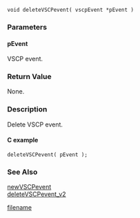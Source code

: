 

```clike
void deleteVSCPevent( vscpEvent *pEvent )
```

### Parameters

#### pEvent
VSCP event.


### Return Value
None.

### Description
Delete VSCP event. 

#### C example

```clike
deleteVSCPevent( pEvent );
```

### See Also
[newVSCPevent](newvscpevent.md)  
[deleteVSCPevent_v2](deletevscpevent_v2.md)



[filename](./bottom_copyright.md ':include')